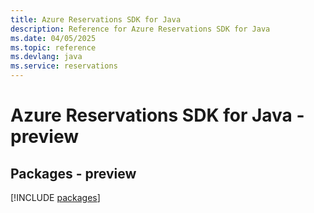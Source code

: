 ```yaml
---
title: Azure Reservations SDK for Java
description: Reference for Azure Reservations SDK for Java
ms.date: 04/05/2025
ms.topic: reference
ms.devlang: java
ms.service: reservations
---
```

# Azure Reservations SDK for Java - preview
## Packages - preview
[!INCLUDE [packages](reservations-index.md)]